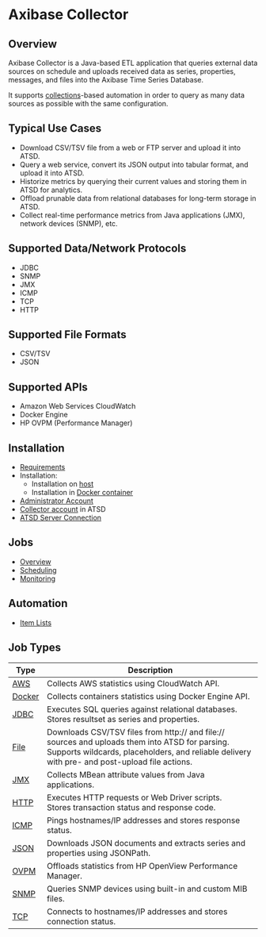 # Axibase Collector

## Overview

Axibase Collector is a Java-based ETL application that queries external data sources on schedule and uploads received data as series, properties, messages, and files into the Axibase Time Series Database.

It supports [collections](collections.md)-based automation in order to query as many data sources as possible with the same configuration.

## Typical Use Cases

* Download CSV/TSV file from a web or FTP server and upload it into ATSD.
* Query a web service, convert its JSON output into tabular format, and upload it into ATSD.
* Historize metrics by querying their current values and storing them in ATSD for analytics.
* Offload prunable data from relational databases for long-term storage in ATSD.
* Collect real-time performance metrics from Java applications (JMX), network devices (SNMP), etc.

## Supported Data/Network Protocols

* JDBC
* SNMP
* JMX
* ICMP
* TCP
* HTTP

## Supported File Formats

* CSV/TSV
* JSON

## Supported APIs

* Amazon Web Services CloudWatch
* Docker Engine
* HP OVPM (Performance Manager)

## Installation

* [Requirements](requirements.md)
* Installation:
  - Installation on [host](installation.md)
  - Installation in [Docker container](installation-on-docker.md)
* [Administrator Account](configure-administrator-account.md)
* [Collector account](https://github.com/axibase/atsd-docs/blob/master/administration/collector-account.md) in ATSD
* [ATSD Server Connection](atsd-server-connection.md)

## Jobs

* [Overview](job-generic.md)
* [Scheduling](scheduling.md)
* [Monitoring](monitoring.md)

## Automation

* [Item Lists](collections.md)

## Job Types

**Type** | **Description**
----- | -----
[AWS](jobs/aws.md) | Collects AWS statistics using CloudWatch API.
[Docker](jobs/docker.md) | Collects containers statistics using Docker Engine API.
[JDBC](jobs/jdbc.md) | Executes SQL queries against relational databases.<br>Stores resultset as series and properties.
[File](jobs/file.md) | Downloads CSV/TSV files from http:// and file:// sources and uploads them into ATSD for parsing.<br>Supports wildcards, placeholders, and reliable delivery with pre- and post-upload file actions.
[JMX](jobs/jmx.md) | Collects MBean attribute values from Java applications.
[HTTP](jobs/http.md) | Executes HTTP requests or Web Driver scripts. <br>Stores transaction status and response code.
[ICMP](jobs/icmp.md) | Pings hostnames/IP addresses and stores response status.
[JSON](jobs/json.md) | Downloads JSON documents and extracts series and properties using JSONPath.
[OVPM](jobs/ovpm.md) | Offloads statistics from HP OpenView Performance Manager.
[SNMP](jobs/snmp.md) | Queries SNMP devices using built-in and custom MIB files.
[TCP](jobs/tcp.md) | Connects to hostnames/IP addresses and stores connection status.
